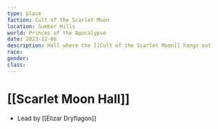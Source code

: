 ```yaml
---
type: place
faction: Cult of the Scarlet Moon
location: Sumber Hills
world: Princes of the Apocalypse
date: 2023-12-06
description: Hall where the [[Cult of the Scarlet Moon]] hangs out
race: 
gender: 
class:
---
```

# [[Scarlet Moon Hall]]

- Lead by [[Elizar Dryflagon]]